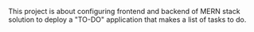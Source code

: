 This project is about configuring frontend and backend of MERN stack solution to deploy a "TO-DO" application that makes a list of tasks to do.